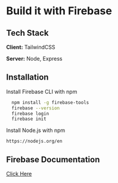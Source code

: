 # Build it with Firebase

## Tech Stack

**Client:** TailwindCSS

**Server:** Node, Express

## Installation

Install Firebase CLI with npm

```bash
  npm install -g firebase-tools
  firebase --version
  firebase login
  firebase init
```

Install Node.js with npm

    https://nodejs.org/en


## Firebase Documentation

[Click Here](https://firebase.google.com/docs/web/setup)
